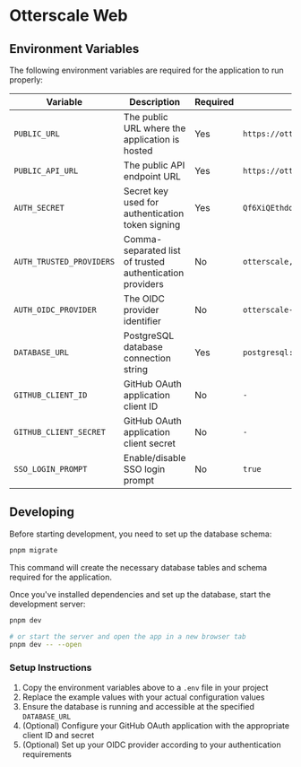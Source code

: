 # Otterscale Web

## Environment Variables

The following environment variables are required for the application to run properly:

| Variable | Description | Required | Example Value |
|----------|-------------|----------|---------------|
| `PUBLIC_URL` | The public URL where the application is hosted | Yes | `https://otterscale.example.com` |
| `PUBLIC_API_URL` | The public API endpoint URL | Yes | `https://otterscale-service.example.com` |
| `AUTH_SECRET` | Secret key used for authentication token signing | Yes | `Qf6XiQEthdq2d8uQJqLvcQtg7QEz3JUe` |
| `AUTH_TRUSTED_PROVIDERS` | Comma-separated list of trusted authentication providers | No | `otterscale,otterscale-oidc` |
| `AUTH_OIDC_PROVIDER` | The OIDC provider identifier | No | `otterscale-oidc` |
| `DATABASE_URL` | PostgreSQL database connection string | Yes | `postgresql://USER:PASSWORD@localhost:5432/postgres` |
| `GITHUB_CLIENT_ID` | GitHub OAuth application client ID | No | `-` |
| `GITHUB_CLIENT_SECRET` | GitHub OAuth application client secret | No | `-` |
| `SSO_LOGIN_PROMPT` | Enable/disable SSO login prompt | No | `true` |

## Developing

Before starting development, you need to set up the database schema:

```bash
pnpm migrate
```

This command will create the necessary database tables and schema required for the application.

Once you've installed dependencies and set up the database, start the development server:

```bash
pnpm dev

# or start the server and open the app in a new browser tab
pnpm dev -- --open
```

### Setup Instructions

1. Copy the environment variables above to a `.env` file in your project
2. Replace the example values with your actual configuration values
3. Ensure the database is running and accessible at the specified `DATABASE_URL`
4. (Optional) Configure your GitHub OAuth application with the appropriate client ID and secret
5. (Optional) Set up your OIDC provider according to your authentication requirements
